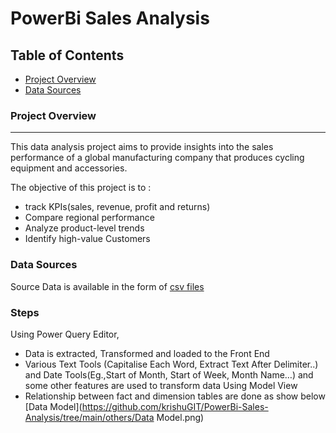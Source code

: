 # PowerBi Sales Analysis

## Table of Contents

- [Project Overview](#project-overview)
- [Data Sources](#data-sources)

### Project Overview
---
This data analysis project aims to provide insights into the sales performance of a global manufacturing company that produces cycling equipment and accessories. 

The objective of this project is to :
-	track KPIs(sales, revenue, profit and returns) 
-	Compare regional performance
-	Analyze product-level trends
-	Identify high-value Customers

### Data Sources
Source Data is available in the form of [csv files](https://github.com/krishuGIT/PowerBi-Sales-Analysis/tree/main/Data%20Source)


### Steps
Using Power Query Editor, 
-	Data is extracted, Transformed and loaded to the Front End
-	Various Text Tools (Capitalise Each Word, Extract Text After Delimiter..) and Date Tools(Eg.,Start of Month, Start of Week, Month Name…)  and some other features are used to transform data
Using Model View
-	Relationship between fact and dimension tables are done as show below
[Data Model](https://github.com/krishuGIT/PowerBi-Sales-Analysis/tree/main/others/Data Model.png)

